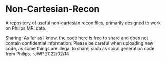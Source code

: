 # Non-Cartesian-Recon
A repository of useful non-cartesian recon files, primarily designed to work on Philips MRI data. 

Sharing: As far as I know, the code here is free to share and does not contain confidential information. Please be careful when uploading new code, as some things are illegal to share, such as spiral generation code from Philips. -JWP 2022/02/14
